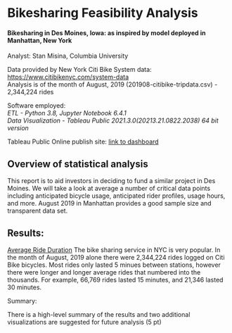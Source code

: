 # Bikesharing Feasibility Analysis
#### Bikesharing in Des Moines, Iowa: as inspired by model deployed in Manhattan, New York

Analyst:
Stan Misina, Columbia University

Data provided by New York Citi Bike System data: https://www.citibikenyc.com/system-data<br />
Analysis is of the month of August, 2019 (201908-citibike-tripdata.csv) - 2,344,224 rides

Software employed:<br />
<i>ETL - Python 3.8, Jupyter Notebook 6.4.1</i><br />
<i>Data Visualization - Tableau Public 2021.3.0(20213.21.0822.2038) 64 bit version</i>

Tableau Public Online publish site: [link to dashboard](https://public.tableau.com/views/TableauChallenge_16317440220100/BikesharingAnalysis?:language=en-US&publish=yes&:display_count=n&:origin=viz_share_link "link to dashboard")

## Overview of statistical analysis
This report is to aid investors in deciding to fund a similar project in Des Moines. We will take a look at average a number of critical data points including anticipated bicycle usage, anticipated rider profiles, usage hours, and more. August 2019 in Manhattan provides a good sample size and transparent data set.

## Results:
[Average Ride Duration](https://public.tableau.com/views/TableauChallenge_16317440220100/BikesharingAnalysis?:language=en-US&publish=yes&:display_count=n&:origin=viz_share_link)
The bike sharing service in NYC is very popular. In the month of August, 2019 alone there were 2,344,224 rides logged on Citi Bike bicycles. Most rides only lasted 5 minues between stations, however there were longer and longer average rides that numbered into the thousands. For example, 66,769 rides lasted 15 minutes, and 21,346 lasted 30 minutes.

Summary:

There is a high-level summary of the results and two additional visualizations are suggested for future analysis (5 pt)

